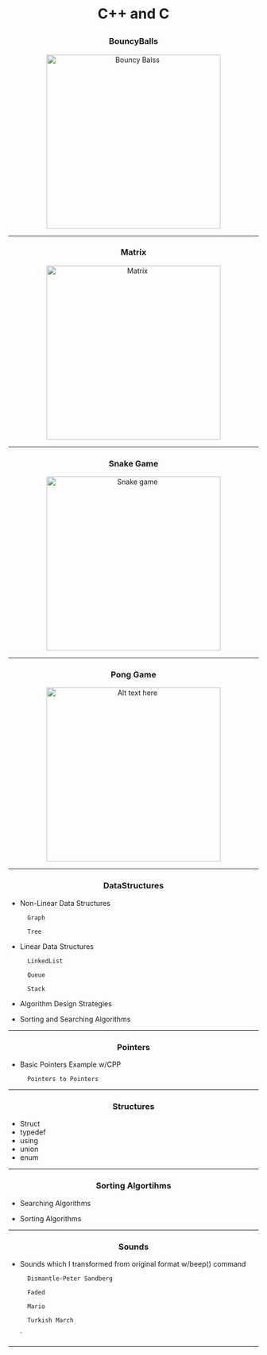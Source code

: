 # <p align="center">C++ and C</p>

### <p align="center">**BouncyBalls**</p>

<p align="center"><img src="https://artandlogic.com/wp-content/uploads/2020/10/animation2.png" width="350" height="350" alt="Bouncy Balss"></p>

---

### <p align="center">**Matrix**</p>

<p align="center"><img src="https://upload.wikimedia.org/wikipedia/commons/thumb/9/9b/The.Matrix.glmatrix.2.png/640px-The.Matrix.glmatrix.2.png" width="350" height="350" alt="Matrix"></p>

---

### <p align="center">**Snake Game**</p>

<p align="center"><img src="https://i.stack.imgur.com/2VXpb.png" width="350" height="350" alt="Snake game"></p>

---

### <p align="center">**Pong Game**</p>

<p align="center"><img src="https://miro.medium.com/v2/resize:fit:720/format:webp/1*KMtAwXdEolrg-jsh19vNKw.jpeg" width="350" height="350" alt="Alt text here"></p>

---

### <p align="center">**DataStructures**</p>
	
- Non-Linear Data Structures

        Graph

        Tree

- Linear Data Structures

        LinkedList

        Queue

        Stack
        
- Algorithm Design Strategies
	
- Sorting and Searching Algorithms

---

### <p align="center">**Pointers**</p>

- Basic Pointers Example w/CPP

        Pointers to Pointers

---

### <p align="center">**Structures**</p>

- Struct
- typedef
- using
- union
- enum

---

### <p align="center">**Sorting Algortihms**</p>

- Searching Algorithms

- Sorting Algorithms

---

### <p align="center">**Sounds**</p>

- Sounds which I transformed from original format w/beep() command

        Dismantle-Peter Sandberg

        Faded

        Mario

        Turkish March
    `
---

